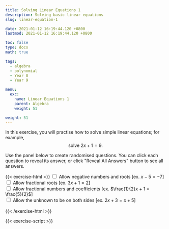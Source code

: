 ```yaml
---
title: Solving Linear Equations 1
description: Solving basic linear equations
slug: linear-equation-1

date: 2021-01-12 16:19:44.120 +0800
lastmod: 2021-01-12 16:19:44.120 +0800

toc: false
type: docs
math: true

tags:
  - algebra
  - polynomial
  - Year 8
  - Year 9

menu:
  exc:
    name: Linear Equations 1
    parent: Algebra
    weight: 51

weight: 51
---
```


In this exercise, you will practise how to solve simple linear equations; for example, $$ \text{solve}~2x + 1 = 9. $$

Use the panel below to create randomised questions. You can click each question to reveal its answer, or click "Reveal All Answers" button to see all answers.

{{< exercise-html >}}
<input type="checkbox" id="neg0" />
<label for="neg0">Allow negative numbers and roots [ex. $x - 5 = -7$] </label><br />
<input type="checkbox" id="frac0" />
<label for="frac0">Allow fractional roots [ex. $3x + 1 = 2$] </label><br />
<input type="checkbox" id="frac1" />
<label for="frac1">Allow fractional numbers and coefficients [ex. $\frac{1}{2}x + 1 = \frac{5}{2}$] </label><br />
<input type="checkbox" id="both" />
<label for="both">Allow the unknown to be on both sides [ex. $2x+3 = x+5$] </label><br />
<br>
{{< /exercise-html >}}

{{< exercise-script >}}

<script>
  function genQs() {
    // Question area
    const qbox = document.getElementById("questions");
    const qinst = document.getElementById("instructions");
    // Read value from the form
    const nq = document.getElementById("nq").value;
    let neg0,frac0,frac1,both;
    [neg0,frac0,frac1,both] = 
      ["neg0","frac0","frac1","both"].map(chked);
    // Sanity check
    nqIsNumber = /[\d+]/.test(nq);
    if (!nqIsNumber || nq<1 || nq>10 ) {
      qbox.innerHTML = "Error: Invalid number of questions!";
      return;
    }
    // Coefficients
    const maxCoeff = 9;
    const poolCoeff = arange(1, maxCoeff);
    const poolAns = arange(0, maxCoeff);
    if (neg0) {
      poolCoeff.push(...arange(-maxCoeff, -1));
      poolAns.push(...arange(-maxCoeff, -1));
    }
    const poolLett = 'abcdefghijkmnpqrstuvwxyz'.split('');
    // Make questions
    qinst.innerHTML = "Solve the following linear equations.";
    qbox.innerHTML = "";
    let options = MathJax.getMetricsFor(qbox);
    options.display = false;
    MathJax.texReset();
    for (let i = 0; i < nq; i++) {
      const lett = choice(poolLett);
      const ans = new Frac(choice(poolAns), frac0? choice(poolAns,"z") : 1);
      let lhs = new Poly([0, ans.d], lett);
      let rhs = ans.mult(ans.d);
      const op1 = new Frac(choice(poolAns, "z"), frac1? choice(poolAns, "z") : 1);
      const op2 = new Frac(choice(poolAns), frac1? choice(poolAns, "z") : 1);

      lhs = lhs.mult(op1).add(op2);
      rhs = rhs.mult(op1).add(op2);

      if (both) {
        const generator = () => new Frac(choice(poolAns), frac1? choice(poolAns, "z") : 1);
        const poly2 = new Poly(genCoeffs(1, generator, 1), lett);
        lhs = lhs.add(poly2);
        rhs = poly2.add(rhs);
      }
      
      const qTex = `${lhs.tex()} = ${rhs.tex()}`;
      const aTex = `\\boldsymbol{\\implies ${lett}=${ans.tex()}}`;
      render(qTex, aTex, options).then((li) => {
        qbox.appendChild(li);
        MathJax.startup.document.clear();
        MathJax.startup.document.updateDocument();
      });
    }
    return;
  }
</script>